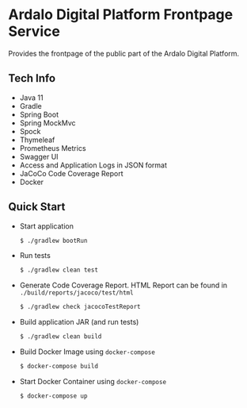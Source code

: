 # Ardalo Digital Platform Frontpage Service
Provides the frontpage of the public part of the Ardalo Digital Platform.

## Tech Info

* Java 11
* Gradle
* Spring Boot
* Spring MockMvc
* Spock
* Thymeleaf
* Prometheus Metrics
* Swagger UI
* Access and Application Logs in JSON format
* JaCoCo Code Coverage Report
* Docker

## Quick Start

* Start application
    ```bash
    $ ./gradlew bootRun
    ```
* Run tests
    ```bash
    $ ./gradlew clean test
    ```
* Generate Code Coverage Report. HTML Report can be found in `./build/reports/jacoco/test/html`
    ```bash
    $ ./gradlew check jacocoTestReport
    ```
* Build application JAR (and run tests)
    ```bash
    $ ./gradlew clean build
    ```
* Build Docker Image using `docker-compose`
    ```bash
    $ docker-compose build
    ```
* Start Docker Container using `docker-compose`
    ```bash
    $ docker-compose up
    ```
